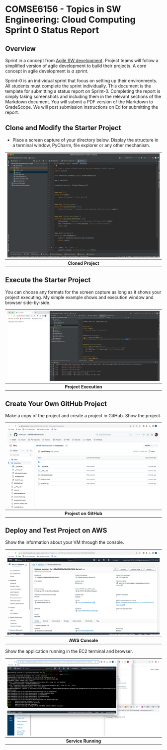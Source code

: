 # COMSE6156 - Topics in SW Engineering: Cloud Computing<br>Sprint 0 Status Report

## Overview

Sprint in a concept from [Agile SW development](https://en.wikipedia.org/wiki/Agile_software_development).
Project teams will follow a simplified version of agile development to build their projects. A core concept in
agile development is _a sprint._

Sprint-0 is an individual sprint that focus on setting up their environments. All students must complete the sprint
individually. This document is the template for submitting a status report on Sprint-0. 
Completing the report is simply taking screenshots and including them
in the relevant sections of the Markdown document. You will submit a PDF version of the Markdown to GradeScope.
We will post submission instructions on Ed for submitting the report.

## Clone and Modify the Starter Project

- Place a screen capture of your directory below. Display the structure in a terminal window, PyCharm, file explorer
or any other mechanism.

| <img src="./screenshot1.png"> |
|:-----------------------------:|
|      __Cloned Project__       | 

## Execute the Starter Project

You can choose any formats for the screen capture as long as it shows your project executing. My simple example shows
and execution window and browser side-by-side.

| <img src="./screenshot2.png"> |
|:-----------------------------:|
|     __Project Execution__     | 


## Create Your Own GitHub Project

Make a copy of the project and create a project in GitHub. Show the project.

| <img src="./screenshot3.png"> |
|:-----------------------------:|
|     __Project on GitHub__     | 


## Deploy and Test Project on AWS

Show the information about your VM through the console.

| <img src="./screenshot4.png"> |
|:-----------------------------:|
|        __AWS Console__        | 

Show the application running in the EC2 terminal and browser.

| <img src="./screenshot5.png"> |
|:-----------------------------:|
|      __Service Running__      | 

